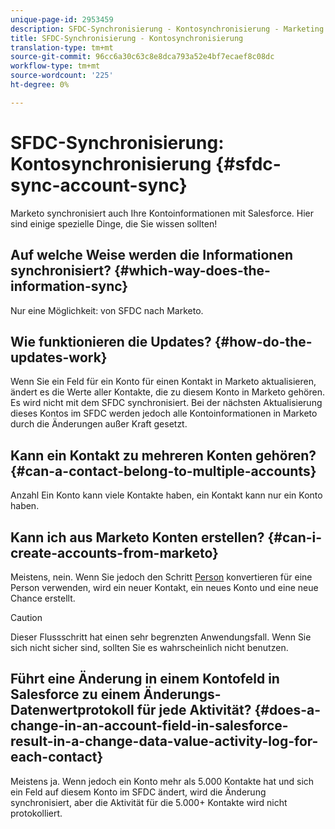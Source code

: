 ```yaml
---
unique-page-id: 2953459
description: SFDC-Synchronisierung - Kontosynchronisierung - Marketing Docs - Produktdokumentation
title: SFDC-Synchronisierung - Kontosynchronisierung
translation-type: tm+mt
source-git-commit: 96cc6a30c63c8e8dca793a52e4bf7ecaef8c08dc
workflow-type: tm+mt
source-wordcount: '225'
ht-degree: 0%

---
```



# SFDC-Synchronisierung: Kontosynchronisierung {#sfdc-sync-account-sync}

Marketo synchronisiert auch Ihre Kontoinformationen mit Salesforce. Hier sind einige spezielle Dinge, die Sie wissen sollten!

## Auf welche Weise werden die Informationen synchronisiert? {#which-way-does-the-information-sync}

Nur eine Möglichkeit: von SFDC nach Marketo.

## Wie funktionieren die Updates? {#how-do-the-updates-work}

Wenn Sie ein Feld für ein Konto für einen Kontakt in Marketo aktualisieren, ändert es die Werte aller Kontakte, die zu diesem Konto in Marketo gehören. Es wird nicht mit dem SFDC synchronisiert. Bei der nächsten Aktualisierung dieses Kontos im SFDC werden jedoch alle Kontoinformationen in Marketo durch die Änderungen außer Kraft gesetzt.

## Kann ein Kontakt zu mehreren Konten gehören?  {#can-a-contact-belong-to-multiple-accounts}

Anzahl Ein Konto kann viele Kontakte haben, ein Kontakt kann nur ein Konto haben.

## Kann ich aus Marketo Konten erstellen? {#can-i-create-accounts-from-marketo}

Meistens, nein. Wenn Sie jedoch den Schritt [Person](../../../../product-docs/core-marketo-concepts/smart-campaigns/flow-actions/convert-person.md) konvertieren für eine Person verwenden, wird ein neuer Kontakt, ein neues Konto und eine neue Chance erstellt.

>[!CAUTION]
>
>Dieser Flussschritt hat einen sehr begrenzten Anwendungsfall. Wenn Sie sich nicht sicher sind, sollten Sie es wahrscheinlich nicht benutzen.

## Führt eine Änderung in einem Kontofeld in Salesforce zu einem Änderungs-Datenwertprotokoll für jede Aktivität?  {#does-a-change-in-an-account-field-in-salesforce-result-in-a-change-data-value-activity-log-for-each-contact}

Meistens ja. Wenn jedoch ein Konto mehr als 5.000 Kontakte hat und sich ein Feld auf diesem Konto im SFDC ändert, wird die Änderung synchronisiert, aber die Aktivität für die 5.000+ Kontakte wird nicht protokolliert.

